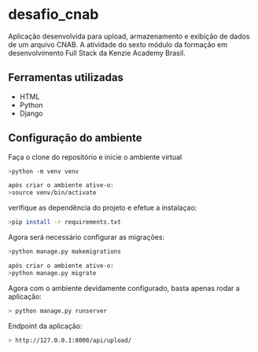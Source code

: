 # desafio_cnab
 Aplicação desenvolvida para upload, armazenamento e exibição de dados de um arquivo CNAB. A atividade do sexto módulo da formação em desenvolvimento Full Stack da Kenzie Academy Brasil.
 <br />

## Ferramentas utilizadas
* HTML
* Python
* Django

## Configuração do ambiente

Faça o clone do repositório e inicie o ambiente virtual
```bash
>python -m venv venv

após criar o ambiente ative-o:
>source venv/bin/activate
```

verifique as dependência do projeto e efetue a instalaçao:

```bash
>pip install -r requirements.txt
```

Agora será necessário configurar as migrações:
```bash
>python manage.py makemigrations

após criar o ambiente ative-o:
>python manage.py migrate
```

Agora com o ambiente devidamente configurado, basta apenas rodar a aplicação:
```bash
> python manage.py runserver
```
Endpoint da aplicação:
```bash
> http://127.0.0.1:8000/api/upload/
```



